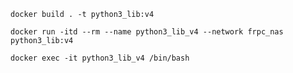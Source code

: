 ```shell
docker build . -t python3_lib:v4
```

```shell
docker run -itd --rm --name python3_lib_v4 --network frpc_nas python3_lib:v4
```

```shell
docker exec -it python3_lib_v4 /bin/bash
```












